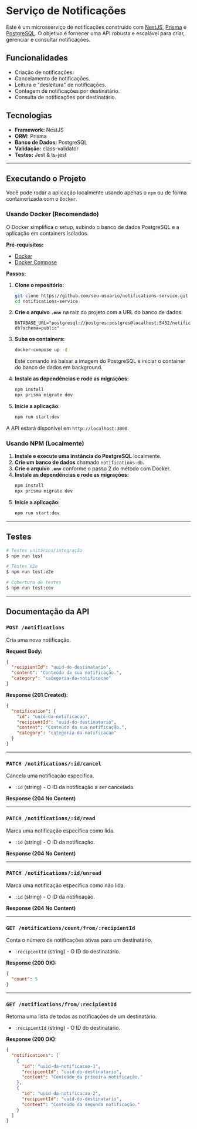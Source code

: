 # Serviço de Notificações

Este é um microsserviço de notificações construído com [NestJS](https://nestjs.com/), [Prisma](https://www.prisma.io/) e [PostgreSQL](https://www.postgresql.org/). O objetivo é fornecer uma API robusta e escalável para criar, gerenciar e consultar notificações.

## Funcionalidades

- Criação de notificações.
- Cancelamento de notificações.
- Leitura e "desleitura" de notificações.
- Contagem de notificações por destinatário.
- Consulta de notificações por destinatário.

## Tecnologias

- **Framework:** NestJS
- **ORM:** Prisma
- **Banco de Dados:** PostgreSQL
- **Validação:** class-validator
- **Testes:** Jest & ts-jest

---

## Executando o Projeto

Você pode rodar a aplicação localmente usando apenas o `npm` ou de forma containerizada com o `Docker`.

### Usando Docker (Recomendado)

O Docker simplifica o setup, subindo o banco de dados PostgreSQL e a aplicação em containers isolados.

**Pré-requisitos:**
- [Docker](https://www.docker.com/get-started)
- [Docker Compose](https://docs.docker.com/compose/install/)

**Passos:**

1.  **Clone o repositório:**
    ```bash
    git clone https://github.com/seu-usuario/notifications-service.git
    cd notifications-service
    ```

2.  **Crie o arquivo `.env`** na raiz do projeto com a URL do banco de dados:
    ```
    DATABASE_URL="postgresql://postgres:postgres@localhost:5432/notifications-db?schema=public"
    ```

3.  **Suba os containers:**
    ```bash
    docker-compose up -d
    ```
    Este comando irá baixar a imagem do PostgreSQL e iniciar o container do banco de dados em background.

4.  **Instale as dependências e rode as migrações:**
    ```bash
    npm install
    npx prisma migrate dev
    ```

5.  **Inicie a aplicação:**
    ```bash
    npm run start:dev
    ```

A API estará disponível em `http://localhost:3000`.

### Usando NPM (Localmente)

1.  **Instale e execute uma instância do PostgreSQL** localmente.
2.  **Crie um banco de dados** chamado `notifications-db`.
3.  **Crie o arquivo `.env`** conforme o passo 2 do método com Docker.
4.  **Instale as dependências e rode as migrações:**
    ```bash
    npm install
    npx prisma migrate dev
    ```
5.  **Inicie a aplicação:**
    ```bash
    npm run start:dev
    ```

---

## Testes

```bash
# Testes unitários/integração
$ npm run test

# Testes e2e
$ npm run test:e2e

# Cobertura de testes
$ npm run test:cov
```

---

## Documentação da API

### `POST /notifications`

Cria uma nova notificação.

**Request Body:**
```json
{
  "recipientId": "uuid-do-destinatario",
  "content": "Conteúdo da sua notificação.",
  "category": "categoria-da-notificacao"
}
```

**Response (201 Created):**
```json
{
  "notification": {
    "id": "uuid-da-notificacao",
    "recipientId": "uuid-do-destinatario",
    "content": "Conteúdo da sua notificação.",
    "category": "categoria-da-notificacao"
  }
}
```

---

### `PATCH /notifications/:id/cancel`

Cancela uma notificação específica.

-   `:id` (string) - O ID da notificação a ser cancelada.

**Response (204 No Content)**

---

### `PATCH /notifications/:id/read`

Marca uma notificação específica como lida.

-   `:id` (string) - O ID da notificação.

**Response (204 No Content)**

---

### `PATCH /notifications/:id/unread`

Marca uma notificação específica como não lida.

-   `:id` (string) - O ID da notificação.

**Response (204 No Content)**

---

### `GET /notifications/count/from/:recipientId`

Conta o número de notificações ativas para um destinatário.

-   `:recipientId` (string) - O ID do destinatário.

**Response (200 OK):**
```json
{
  "count": 5
}
```

---

### `GET /notifications/from/:recipientId`

Retorna uma lista de todas as notificações de um destinatário.

-   `:recipientId` (string) - O ID do destinatário.

**Response (200 OK):**
```json
{
  "notifications": [
    {
      "id": "uuid-da-notificacao-1",
      "recipientId": "uuid-do-destinatario",
      "content": "Conteúdo da primeira notificação."
    },
    {
      "id": "uuid-da-notificacao-2",
      "recipientId": "uuid-do-destinatario",
      "content": "Conteúdo da segunda notificação."
    }
  ]
}
```
